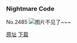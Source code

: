 ### Nightmare Code
No.2485
![图片不见了~~~](https://imgs.xkcd.com/comics/nightmare_code.png)

[原址](https://xkcd.com//2485) [下载](https://imgs.xkcd.com/comics/nightmare_code.png)

